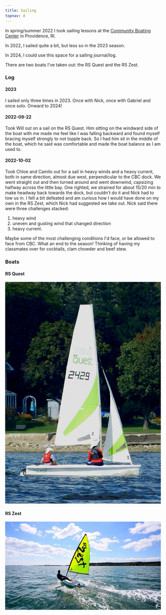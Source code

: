 ```yaml
---
title: Sailing
topnav: d
---
```


In spring/summer 2022 I took sailing lessons at the [Community Boating Center](https://www.communityboating.com/) in Providence, RI.

In 2022, I sailed quite a bit, but less so in the 2023 season.

In 2024, I could use this space for a sailing journal/log.

There are two boats I've taken out: the RS Quest and the RS Zest.

### Log

#### 2023

I sailed only three times in 2023. Once with Nick, once with Gabriel and once solo. Onward to 2024!

#### 2022-09-22
Took Will out on a sail on the RS Quest. Him sitting on the windward side of the boat with me made me feel like I was falling backward and found myself bracing myself strongly to not topple back. So I had him sit in the middle of the boat, which he said was comfortable and made the boat balance as I am used to.

#### 2022-10-02
Took Chloe and Camilo out for a sail in heavy winds and a heavy current, both in same direction, almost due west, perpendicular to the CBC dock. We went straight out and then turned around and went downwind, capsizing halfway across the little bay. One righted, we strained for about 15/20 min to make headway back towards the dock, but couldn't do it and Nick had to tow us in. I felt a bit defeated and am curious how I would have done on my own in the RS Zest, which Nick had suggested we take out. Nick said there were three challenges stacked: 

1. heavy wind
2. uneven and gusting wind that changed direction
3. heavy current. 

Maybe some of the most challenging conditions I'd face, or be allowed to face from CBC. What an end to the season! Thinking of having my classmates over for cocktails, clam chowder and beef stew. 

### Boats
#### RS Quest
![the rs quest](assets/images/rs_quest.jpg "The RS Quest")

#### RS Zest
![the rs zest](assets/images/rs_zest.jpg "The RS Zest")